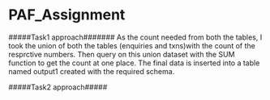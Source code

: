 # PAF_Assignment
#####Task1 approach#######
As the count needed from both the tables, I took the union of both the tables (enquiries and txns)with the count of the resprctive numbers.
Then query on this union dataset with the SUM function to get the count at one place.
The final data is inserted into a table named output1 created with the required schema.

#####Task2 approach#####
